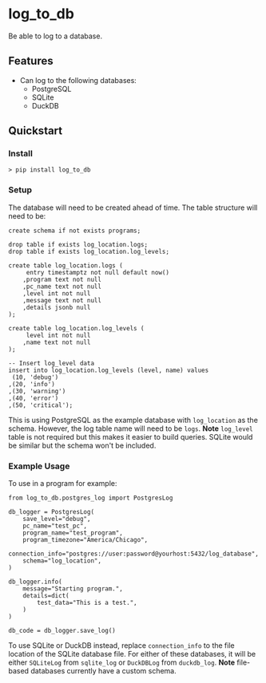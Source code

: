 # log_to_db

Be able to log to a database.

## Features

- Can log to the following databases:
  - PostgreSQL
  - SQLite
  - DuckDB

## Quickstart

### Install

```
> pip install log_to_db
```

### Setup

The database will need to be created ahead of time.
The table structure will need to be:

```
create schema if not exists programs;

drop table if exists log_location.logs;
drop table if exists log_location.log_levels;

create table log_location.logs (
     entry timestamptz not null default now()
    ,program text not null
    ,pc_name text not null
    ,level int not null
    ,message text not null
    ,details jsonb null
);

create table log_location.log_levels (
     level int not null
    ,name text not null
);

-- Insert log_level data
insert into log_location.log_levels (level, name) values
 (10, 'debug')
,(20, 'info')
,(30, 'warning')
,(40, 'error')
,(50, 'critical');
```

This is using PostgreSQL as the example database with `log_location` as the schema.
However, the log table name will need to be `logs`.
**Note** `log_level` table is not required but this makes it easier to build queries.
SQLite would be similar but the schema won't be included.

### Example Usage

To use in a program for example:

```
from log_to_db.postgres_log import PostgresLog

db_logger = PostgresLog(
    save_level="debug",
    pc_name="test_pc",
    program_name="test_program",
    program_timezone="America/Chicago",
    connection_info="postgres://user:password@yourhost:5432/log_database",
    schema="log_location",
)

db_logger.info(
    message="Starting program.",
    details=dict(
        test_data="This is a test.",
    )
)

db_code = db_logger.save_log()
```

To use SQLite or DuckDB instead, replace `connection_info` to the file location
of the SQLite database file.
For either of these databases, it will be either `SQLiteLog` from `sqlite_log`
or `DuckDBLog` from `duckdb_log`.
**Note** file-based databases currently have a custom schema.

